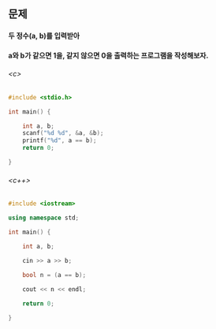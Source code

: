 
## 문제
#### 두 정수(a, b)를 입력받아
#### a와 b가 같으면 1을, 같지 않으면 0을 출력하는 프로그램을 작성해보자.

###### \<c\>
```c
#include <stdio.h>

int main() {

	int a, b;
	scanf("%d %d", &a, &b);
	printf("%d", a == b);
	return 0;

}
```

###### \<c++\>
```c++
#include <iostream>

using namespace std;

int main() {

	int a, b;
	
	cin >> a >> b;

	bool n = (a == b);

	cout << n << endl;

	return 0;

}
```
